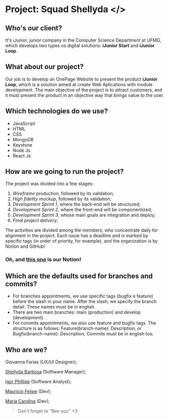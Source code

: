 # Project: Squad Shellyda </>

## Who's our client?

It's iJunior, junior company in the Computer Science Department at UFMG, which develops two types os digital solutions: **iJunior Start** and **iJunior Loop**.

## What about our project?

Our job is to develop an OnePage Website to present the product **iJunior Loop**, which is a solution aimed at create Web Aplications with module development. The main objective of the project is to attract customers, and it must present the product in an objective way that brings value to the user.

## Which technologies do we use?

- JavaScript
- HTML
- CSS
- MongoDB
- Keystone
- Node Js
- React Js

## How are we going to run the project?

The project was divided into a few stages:

1. _Wireframe_ production, followed by its validation;
2. _High fidelity mockup_, followed by its validation;
3. _Development Sprint 1_, where the back-end will be structured;
4. _Development Sprint 2_, where the front-end will be componentized;
5. _Development Sprint 3_, whose main goals are integration and deploy;
6. _Final project delivery_;

The activities are divided among the members, who concentrate daily for alignment in the project. Each issue has a deadline and is marked by specific tags (in order of priority, for example), and the organization is by Notion and GitHub!

### Oh, and [this one](https://www.notion.so/citiufpe/Squad-Shellyda-7685d1b80c0e4f589feeaba891aecd31) is our Notion!

## Which are the defaults used for branches and commits?

- For branches appointments, we use specific tags (bugfix e feature) before the slash in your name. After the slash, we specify the branch detail. These names must be in english.
- There are two main branches: main (production) and develop (development).
- For commits appointments, we also use feature and bugfix tags. The structure is as follows: Feature(branch-name): Description; or Bugfix(branch-name): Description; Commits must be in english too.

## Who are we?

Giovanna Farias (UX/UI Designer);

[Shellyda Barbosa](https://github.com/Shellyda) (Software Manager);

[Igor Phillipe](https://github.com/IgrPhillipe) (Software Analyst);

[Mauricio Felipe](https://github.com/MauricioFGF%22%3E) (Dev);

[Maria Carolina](https://github.com/CarolinaBerrafato) (Dev);

> Don't forget to "Bee you" <3
